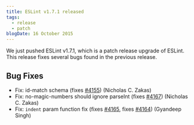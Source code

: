 ```yaml
---
title: ESLint v1.7.1 released
tags:
  - release
  - patch
blogDate: 16 October 2015
---
```


We just pushed ESLint v1.7.1, which is a patch release upgrade of ESLint. This release  fixes several bugs found in the previous release.










## Bug Fixes


* Fix: id-match schema (fixes [#4155](https://github.com/eslint/eslint/issues/4155)) (Nicholas C. Zakas)
* Fix: no-magic-numbers should ignore parseInt (fixes [#4167](https://github.com/eslint/eslint/issues/4167)) (Nicholas C. Zakas)
* Fix: `indent` param function fix (fixes [#4165](https://github.com/eslint/eslint/issues/4165), fixes [#4164](https://github.com/eslint/eslint/issues/4164)) (Gyandeep Singh)
